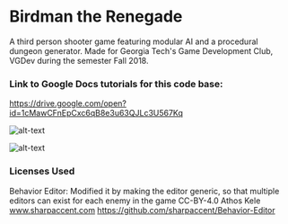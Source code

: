 # Birdman the Renegade
A third person shooter game featuring modular AI and a procedural dungeon generator.
Made for Georgia Tech's Game Development Club, VGDev during the semester Fall 2018.


### Link to Google Docs tutorials for this code base: ###
https://drive.google.com/open?id=1cMawCFnEpCxc6qB8e3u63QJLc3U567Kq

![alt-text](https://i.imgur.com/C5Y2Mit.jpg)

![alt-text](https://i.imgur.com/20UXNj6.png)


### Licenses Used ###
Behavior Editor: 
Modified it by making the editor generic, so that multiple editors can exist for each enemy in the game
CC-BY-4.0 Athos Kele www.sharpaccent.com
https://github.com/sharpaccent/Behavior-Editor
